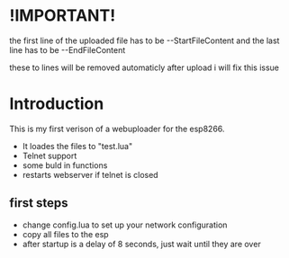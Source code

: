 # !IMPORTANT!
the first line of the uploaded file has to be
--StartFileContent
and the last line has to be
--EndFileContent

these to lines will be removed automaticly after upload
i will fix this issue
# Introduction
This is my first verison of a webuploader for the esp8266.
* It loades the files to "test.lua"
* Telnet support
* some buld in functions
* restarts webserver if telnet is closed

## first steps
* change config.lua to set up your network configuration
* copy all files to the esp
* after startup is a delay of 8 seconds, just wait until they are over
